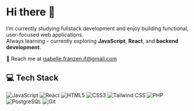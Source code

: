 # Hi there :wave:

I’m currently studying fullstack development and enjoy building functional, user-focused web applications.  
Always learning - currently exploring **JavaScript**, **React**, and **backend development**.

:email: Reach me at [isabelle.franzen.if@gmail.com](mailto:isabelle.franzen.if@gmail.com)

## :computer: Tech Stack

![JavaScript](https://img.shields.io/badge/JavaScript-F7DF1E?logo=javascript&logoColor=black)
![React](https://img.shields.io/badge/React-20232A?logo=react&logoColor=61DAFB)
![HTML5](https://img.shields.io/badge/HTML5-E34F26?logo=html5&logoColor=white)
![CSS3](https://img.shields.io/badge/CSS3-1572B6?logo=css3&logoColor=white)
![Tailwind CSS](https://img.shields.io/badge/Tailwind_CSS-38B2AC?logo=tailwind-css&logoColor=white)
![PHP](https://img.shields.io/badge/PHP-777BB4?logo=php&logoColor=white)
![PostgreSQL](https://img.shields.io/badge/PostgreSQL-316192?logo=postgresql&logoColor=white)
![Git](https://img.shields.io/badge/Git-F05032?logo=git&logoColor=white)
